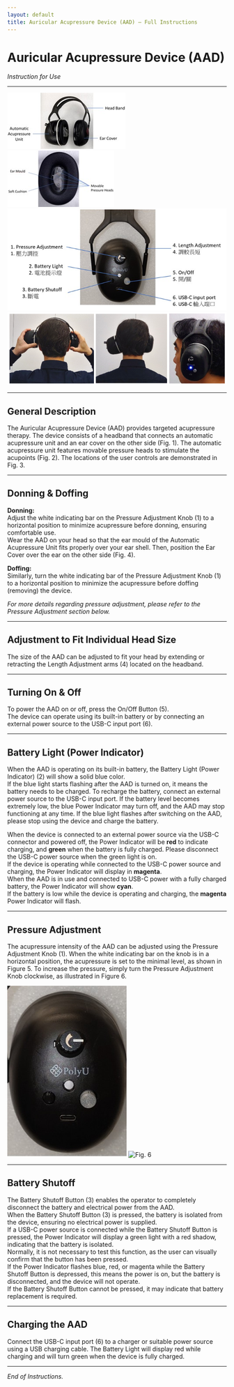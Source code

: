 ```yaml
---
layout: default
title: Auricular Acupressure Device (AAD) – Full Instructions
---
```


# Auricular Acupressure Device (AAD)
*Instruction for Use*

---

![Fig. 1](/assets/Fig1.jpg)
![Fig. 2](/assets/Fig2.jpg)
![Fig. 3](/assets/Fig3.jpg)
![Fig. 4](/assets/Fig4.png)

---

## General Description
The Auricular Acupressure Device (AAD) provides targeted acupressure therapy. The device consists of a headband that connects an automatic acupressure unit and an ear cover on the other side (Fig. 1). The automatic acupressure unit features movable pressure heads to stimulate the acupoints (Fig. 2). The locations of the user controls are demonstrated in Fig. 3.

---

## Donning & Doffing

**Donning:**  
Adjust the white indicating bar on the Pressure Adjustment Knob (1) to a horizontal position to minimize acupressure before donning, ensuring comfortable use.  
Wear the AAD on your head so that the ear mould of the Automatic Acupressure Unit fits properly over your ear shell. Then, position the Ear Cover over the ear on the other side (Fig. 4).

**Doffing:**  
Similarly, turn the white indicating bar of the Pressure Adjustment Knob (1) to a horizontal position to minimize the acupressure before doffing (removing) the device.  

*For more details regarding pressure adjustment, please refer to the Pressure Adjustment section below.*

---

## Adjustment to Fit Individual Head Size
The size of the AAD can be adjusted to fit your head by extending or retracting the Length Adjustment arms (4) located on the headband.

---

## Turning On & Off
To power the AAD on or off, press the On/Off Button (5).  
The device can operate using its built-in battery or by connecting an external power source to the USB-C input port (6).

---

## Battery Light (Power Indicator)
When the AAD is operating on its built-in battery, the Battery Light (Power Indicator) (2) will show a solid blue color.  
If the blue light starts flashing after the AAD is turned on, it means the battery needs to be charged. To recharge the battery, connect an external power source to the USB-C input port. If the battery level becomes extremely low, the blue Power Indicator may turn off, and the AAD may stop functioning at any time. If the blue light flashes after switching on the AAD, please stop using the device and charge the battery.

When the device is connected to an external power source via the USB-C connector and powered off, the Power Indicator will be **red** to indicate charging, and **green** when the battery is fully charged. Please disconnect the USB-C power source when the green light is on.  
If the device is operating while connected to the USB-C power source and charging, the Power Indicator will display in **magenta**.  
When the AAD is in use and connected to USB-C power with a fully charged battery, the Power Indicator will show **cyan**.  
If the battery is low while the device is operating and charging, the **magenta** Power Indicator will flash.

---

## Pressure Adjustment
The acupressure intensity of the AAD can be adjusted using the Pressure Adjustment Knob (1). When the white indicating bar on the knob is in a horizontal position, the acupressure is set to the minimal level, as shown in Figure 5. To increase the pressure, simply turn the Pressure Adjustment Knob clockwise, as illustrated in Figure 6.

![Fig. 5](/assets/Fig5.jpg)
![Fig. 6](/assets/Fig6.jpg)

---

## Battery Shutoff
The Battery Shutoff Button (3) enables the operator to completely disconnect the battery and electrical power from the AAD.  
When the Battery Shutoff Button (3) is pressed, the battery is isolated from the device, ensuring no electrical power is supplied.  
If a USB-C power source is connected while the Battery Shutoff Button is pressed, the Power Indicator will display a green light with a red shadow, indicating that the battery is isolated.  
Normally, it is not necessary to test this function, as the user can visually confirm that the button has been pressed.  
If the Power Indicator flashes blue, red, or magenta while the Battery Shutoff Button is depressed, this means the power is on, but the battery is disconnected, and the device will not operate.  
If the Battery Shutoff Button cannot be pressed, it may indicate that battery replacement is required.

---

## Charging the AAD
Connect the USB-C input port (6) to a charger or suitable power source using a USB charging cable. The Battery Light will display red while charging and will turn green when the device is fully charged.

---

*End of Instructions.*
